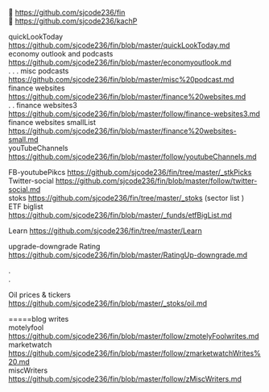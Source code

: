 



🌟 https://github.com/sjcode236/fin    
🌟 https://github.com/sjcode236/kachP     


quickLookToday   https://github.com/sjcode236/fin/blob/master/quickLookToday.md     
economy outlook and podcasts  https://github.com/sjcode236/fin/blob/master/economyoutlook.md    
. . . misc podcasts  https://github.com/sjcode236/fin/blob/master/misc%20podcast.md     
finance websites https://github.com/sjcode236/fin/blob/master/finance%20websites.md    
. . finance websites3 https://github.com/sjcode236/fin/blob/master/follow/finance-websites3.md   
finance websites smallList  https://github.com/sjcode236/fin/blob/master/finance%20websites-small.md  
youTubeChannels  https://github.com/sjcode236/fin/blob/master/follow/youtubeChannels.md    
   
FB-youtubePikcs  https://github.com/sjcode236/fin/tree/master/_stkPicks    
Twitter-social https://github.com/sjcode236/fin/blob/master/follow/twitter-social.md    
stoks https://github.com/sjcode236/fin/tree/master/_stoks    (sector list )   
ETF biglist https://github.com/sjcode236/fin/blob/master/_funds/etfBigList.md    

Learn https://github.com/sjcode236/fin/tree/master/Learn     
   

upgrade-downgrade Rating https://github.com/sjcode236/fin/blob/master/RatingUp-downgrade.md      

.   
.   

Oil prices & tickers https://github.com/sjcode236/fin/blob/master/_stoks/oil.md       

=====blog writes     
motelyfool  https://github.com/sjcode236/fin/blob/master/follow/zmotelyFoolwrites.md     
marketwatch https://github.com/sjcode236/fin/blob/master/follow/zmarketwatchWrites%20.md    
miscWriters https://github.com/sjcode236/fin/blob/master/follow/zMiscWriters.md     









